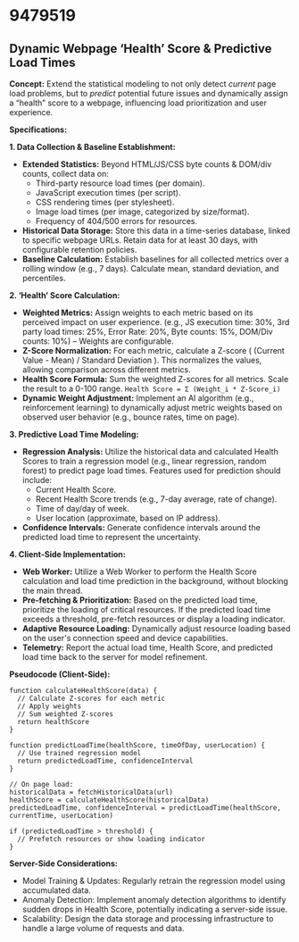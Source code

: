 # 9479519

## Dynamic Webpage ‘Health’ Score & Predictive Load Times

**Concept:** Extend the statistical modeling to not only detect *current* page load problems, but to *predict* potential future issues and dynamically assign a “health” score to a webpage, influencing load prioritization and user experience.

**Specifications:**

**1. Data Collection & Baseline Establishment:**

*   **Extended Statistics:** Beyond HTML/JS/CSS byte counts & DOM/div counts, collect data on:
    *   Third-party resource load times (per domain).
    *   JavaScript execution times (per script).
    *   CSS rendering times (per stylesheet).
    *   Image load times (per image, categorized by size/format).
    *   Frequency of 404/500 errors for resources.
*   **Historical Data Storage:** Store this data in a time-series database, linked to specific webpage URLs.  Retain data for at least 30 days, with configurable retention policies.
*   **Baseline Calculation:**  Establish baselines for all collected metrics over a rolling window (e.g., 7 days).  Calculate mean, standard deviation, and percentiles.

**2. ‘Health’ Score Calculation:**

*   **Weighted Metrics:** Assign weights to each metric based on its perceived impact on user experience.  (e.g., JS execution time: 30%, 3rd party load times: 25%, Error Rate: 20%, Byte counts: 15%, DOM/Div counts: 10%) – Weights are configurable.
*   **Z-Score Normalization:** For each metric, calculate a Z-score ( (Current Value - Mean) / Standard Deviation ). This normalizes the values, allowing comparison across different metrics.
*   **Health Score Formula:**  Sum the weighted Z-scores for all metrics.  Scale the result to a 0-100 range.  `Health Score = Σ (Weight_i * Z-Score_i)`
*   **Dynamic Weight Adjustment:** Implement an AI algorithm (e.g., reinforcement learning) to dynamically adjust metric weights based on observed user behavior (e.g., bounce rates, time on page).

**3. Predictive Load Time Modeling:**

*   **Regression Analysis:**  Utilize the historical data and calculated Health Scores to train a regression model (e.g., linear regression, random forest) to predict page load times. Features used for prediction should include:
    *   Current Health Score.
    *   Recent Health Score trends (e.g., 7-day average, rate of change).
    *   Time of day/day of week.
    *   User location (approximate, based on IP address).
*   **Confidence Intervals:**  Generate confidence intervals around the predicted load time to represent the uncertainty.

**4. Client-Side Implementation:**

*   **Web Worker:** Utilize a Web Worker to perform the Health Score calculation and load time prediction in the background, without blocking the main thread.
*   **Pre-fetching & Prioritization:** Based on the predicted load time, prioritize the loading of critical resources.  If the predicted load time exceeds a threshold, pre-fetch resources or display a loading indicator.
*   **Adaptive Resource Loading:** Dynamically adjust resource loading based on the user's connection speed and device capabilities.
*   **Telemetry:** Report the actual load time, Health Score, and predicted load time back to the server for model refinement.

**Pseudocode (Client-Side):**

```
function calculateHealthScore(data) {
  // Calculate Z-scores for each metric
  // Apply weights
  // Sum weighted Z-scores
  return healthScore
}

function predictLoadTime(healthScore, timeOfDay, userLocation) {
  // Use trained regression model
  return predictedLoadTime, confidenceInterval
}

// On page load:
historicalData = fetchHistoricalData(url)
healthScore = calculateHealthScore(historicalData)
predictedLoadTime, confidenceInterval = predictLoadTime(healthScore, currentTime, userLocation)

if (predictedLoadTime > threshold) {
  // Prefetch resources or show loading indicator
}
```

**Server-Side Considerations:**

*   Model Training & Updates: Regularly retrain the regression model using accumulated data.
*   Anomaly Detection: Implement anomaly detection algorithms to identify sudden drops in Health Score, potentially indicating a server-side issue.
*   Scalability: Design the data storage and processing infrastructure to handle a large volume of requests and data.
